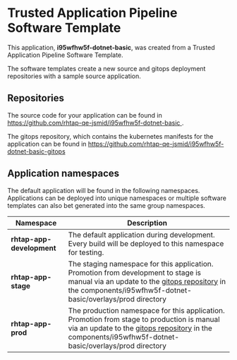 # Trusted Application Pipeline Software Template

This application, **i95wfhw5f-dotnet-basic**, was created from a Trusted Application Pipeline Software Template.

The software templates create a new source and gitops deployment repositories with a sample source application. 

## Repositories

The source code for your application can be found in [https://github.com/rhtap-qe-jsmid/i95wfhw5f-dotnet-basic ](https://github.com/rhtap-qe-jsmid/i95wfhw5f-dotnet-basic ).
 
The gitops repository, which contains the kubernetes manifests for the application can be found in 
[https://github.com/rhtap-qe-jsmid/i95wfhw5f-dotnet-basic-gitops ](https://github.com/rhtap-qe-jsmid/i95wfhw5f-dotnet-basic-gitops ) 

## Application namespaces 

The default application will be found in the following namespaces. Applications can be deployed into unique namespaces or multiple software templates can also bet generated into the same group namespaces.  

|  Namespace   |  Description   |  
| -------- | -------- |   
| **rhtap-app-development** | The default application during development. Every build will be deployed to this namespace for testing. | 
| **rhtap-app-stage** | The staging namespace for this application. Promotion from development to stage is manual via an update to the [gitops repository](https://github.com/rhtap-qe-jsmid/i95wfhw5f-dotnet-basic-gitops ) in the components/i95wfhw5f-dotnet-basic/overlays/prod directory |  
| **rhtap-app-prod** | The production namespace for this application. Promotion from stage to production is manual via an update to the [gitops repository](https://github.com/rhtap-qe-jsmid/i95wfhw5f-dotnet-basic-gitops ) in the components/i95wfhw5f-dotnet-basic/overlays/prod directory | 